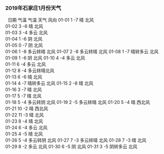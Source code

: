 ### 2019年石家庄1月份天气
&nbsp;
日期	气温 气温	天气	 风向	
01-01	1	 -7	    晴	    北风	
01-02	3	 -6	    晴	    北风	
01-03	3	 -4	    多云    北风	
01-04	1	 -6	    阴	    北风	
01-05	0	 -7	    阴	    北风	
01-06	1	 -8	    多云转晴 北风	
01-07	2	 -8	    多云转晴 北风	
01-08	1	 -7	    晴转多云 北风	
01-09	1	 -6	    阴	    北风
01-10	4	 -4	    多云	北风	
01-11	6	 -4	    多云	北风	
01-12	8	 -4	    多云转晴北风	
01-13	6	 -6	    晴	    北风	
01-14	4	 -7	    晴转多云 北风	
01-15	2	 -8     晴	北风	
01-16	3	 -7	    晴	北风	
01-17	5	 -7	    晴	北风	
01-18	5	 -4	    多云转阴 北风	
01-19	2	 -5	    多云转晴 北风	
01-20	5	 -4	    晴	   西北风	
01-21	10	 -2	    晴	   西北风	
01-22	11	 -3	    晴	    北风	
01-23	8	 -4	    晴	    北风	
01-24	6	 -4	    多云	北风	
01-25	4	 -5	    晴	    北风	
01-26	5	 -4	    多云转阴 北风	
01-27	7	 -3	    多云转晴 北风	
01-28	7	 -3	    晴	北风	
01-29	8	 -2	    多云	 北风	
01-30	6	 -5	    阴	     北风	
01-31	3	 -5	    阴转多云  北风	
